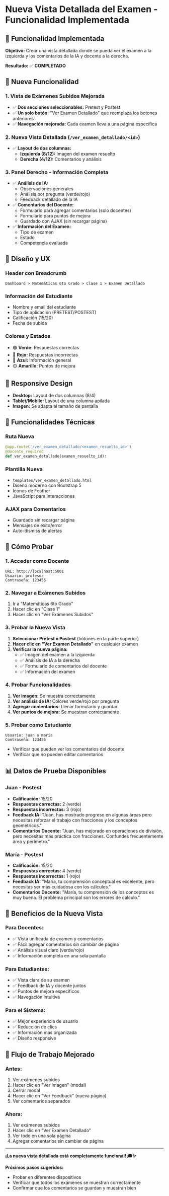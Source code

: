 # Nueva Vista Detallada del Examen - Funcionalidad Implementada

## 🎯 Funcionalidad Implementada

**Objetivo:** Crear una vista detallada donde se pueda ver el examen a la izquierda y los comentarios de la IA y docente a la derecha.

**Resultado:** ✅ **COMPLETADO**

## 🚀 Nueva Funcionalidad

### 1. **Vista de Exámenes Subidos Mejorada**
- ✅ **Dos secciones seleccionables:** Pretest y Postest
- ✅ **Un solo botón:** "Ver Examen Detallado" que reemplaza los botones anteriores
- ✅ **Navegación mejorada:** Cada examen lleva a una página específica

### 2. **Nueva Vista Detallada (`/ver_examen_detallado/<id>`)**
- ✅ **Layout de dos columnas:**
  - **Izquierda (8/12):** Imagen del examen resuelto
  - **Derecha (4/12):** Comentarios y análisis

### 3. **Panel Derecho - Información Completa**
- ✅ **Análisis de IA:**
  - Observaciones generales
  - Análisis por pregunta (verde/rojo)
  - Feedback detallado de la IA
- ✅ **Comentarios del Docente:**
  - Formulario para agregar comentarios (solo docentes)
  - Formulario para puntos de mejora
  - Guardado con AJAX (sin recargar página)
- ✅ **Información del Examen:**
  - Tipo de examen
  - Estado
  - Competencia evaluada

## 🎨 Diseño y UX

### **Header con Breadcrumb**
```
Dashboard > Matemáticas 6to Grado > Clase 1 > Examen Detallado
```

### **Información del Estudiante**
- Nombre y email del estudiante
- Tipo de aplicación (PRETEST/POSTEST)
- Calificación (15/20)
- Fecha de subida

### **Colores y Estados**
- 🟢 **Verde:** Respuestas correctas
- 🔴 **Rojo:** Respuestas incorrectas
- 🔵 **Azul:** Información general
- 🟡 **Amarillo:** Puntos de mejora

## 📱 Responsive Design
- **Desktop:** Layout de dos columnas (8/4)
- **Tablet/Mobile:** Layout de una columna apilada
- **Imagen:** Se adapta al tamaño de pantalla

## 🔧 Funcionalidades Técnicas

### **Ruta Nueva**
```python
@app.route('/ver_examen_detallado/<examen_resuelto_id>')
@docente_required
def ver_examen_detallado(examen_resuelto_id):
```

### **Plantilla Nueva**
- `templates/ver_examen_detallado.html`
- Diseño moderno con Bootstrap 5
- Iconos de Feather
- JavaScript para interacciones

### **AJAX para Comentarios**
- Guardado sin recargar página
- Mensajes de éxito/error
- Auto-dismiss de alertas

## 🧪 Cómo Probar

### 1. **Acceder como Docente**
```
URL: http://localhost:5001
Usuario: profesor
Contraseña: 123456
```

### 2. **Navegar a Exámenes Subidos**
1. Ir a "Matemáticas 6to Grado"
2. Hacer clic en "Clase 1"
3. Hacer clic en "Ver Exámenes Subidos"

### 3. **Probar la Nueva Vista**
1. **Seleccionar Pretest o Postest** (botones en la parte superior)
2. **Hacer clic en "Ver Examen Detallado"** en cualquier examen
3. **Verificar la nueva página:**
   - ✅ Imagen del examen a la izquierda
   - ✅ Análisis de IA a la derecha
   - ✅ Formulario de comentarios del docente
   - ✅ Información del examen

### 4. **Probar Funcionalidades**
1. **Ver imagen:** Se muestra correctamente
2. **Ver análisis de IA:** Colores verde/rojo por pregunta
3. **Agregar comentarios:** Llenar formulario y guardar
4. **Ver puntos de mejora:** Se muestran correctamente

### 5. **Probar como Estudiante**
```
Usuario: juan o maria
Contraseña: 123456
```
- Verificar que pueden ver los comentarios del docente
- Verificar que no pueden editar comentarios

## 📊 Datos de Prueba Disponibles

### **Juan - Postest**
- **Calificación:** 15/20
- **Respuestas correctas:** 2 (verde)
- **Respuestas incorrectas:** 3 (rojo)
- **Feedback IA:** "Juan, has mostrado progreso en algunas áreas pero necesitas reforzar el trabajo con fracciones y los conceptos geométricos."
- **Comentarios Docente:** "Juan, has mejorado en operaciones de división, pero necesitas más práctica con fracciones. Confundes frecuentemente área y perímetro."

### **María - Postest**
- **Calificación:** 15/20
- **Respuestas correctas:** 4 (verde)
- **Respuestas incorrectas:** 1 (rojo)
- **Feedback IA:** "María, tu comprensión conceptual es excelente, pero necesitas ser más cuidadosa con los cálculos."
- **Comentarios Docente:** "María, tu comprensión de los conceptos es muy buena. El problema principal son los errores de cálculo."

## 🎯 Beneficios de la Nueva Vista

### **Para Docentes:**
- ✅ Vista unificada de examen y comentarios
- ✅ Fácil agregar comentarios sin cambiar de página
- ✅ Análisis visual claro (verde/rojo)
- ✅ Información completa en una sola pantalla

### **Para Estudiantes:**
- ✅ Vista clara de su examen
- ✅ Feedback de IA y docente juntos
- ✅ Puntos de mejora específicos
- ✅ Navegación intuitiva

### **Para el Sistema:**
- ✅ Mejor experiencia de usuario
- ✅ Reducción de clics
- ✅ Información más organizada
- ✅ Diseño responsive

## 🔄 Flujo de Trabajo Mejorado

### **Antes:**
1. Ver exámenes subidos
2. Hacer clic en "Ver Imagen" (modal)
3. Cerrar modal
4. Hacer clic en "Ver Feedback" (nueva página)
5. Ver comentarios separados

### **Ahora:**
1. Ver exámenes subidos
2. Hacer clic en "Ver Examen Detallado"
3. Ver todo en una sola página
4. Agregar comentarios sin cambiar de página

---

**¡La nueva vista detallada está completamente funcional! 🎓✨**

**Próximos pasos sugeridos:**
- Probar en diferentes dispositivos
- Verificar que todos los exámenes se muestran correctamente
- Confirmar que los comentarios se guardan y muestran bien
